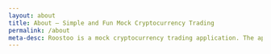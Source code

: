 ```yaml
---
layout: about
title: About – Simple and Fun Mock Cryptocurrency Trading
permalink: /about
meta-desc: Roostoo is a mock cryptocurrency trading application. The app is simple and acts as a bridge to ease transition to the real cryptospace. There is no paywall, no obligation to sign up, no barrier for use.
---
```


